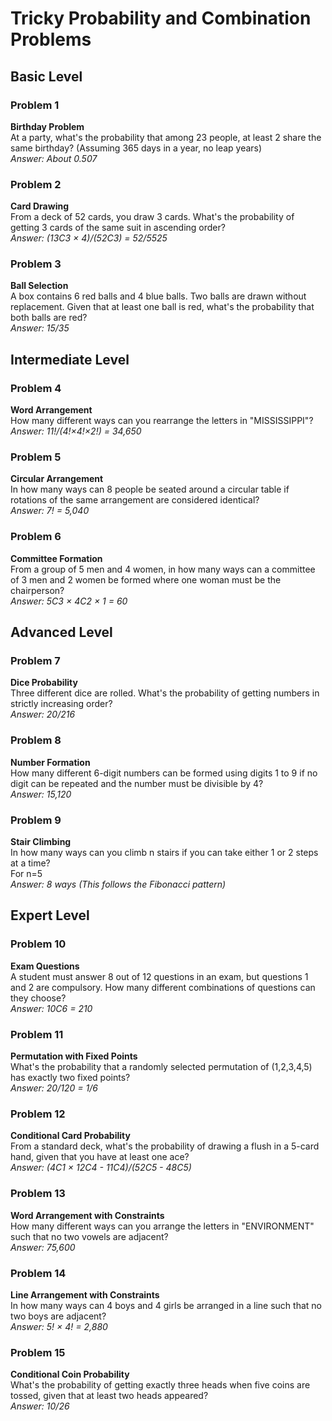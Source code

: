 # Tricky Probability and Combination Problems

## Basic Level

### Problem 1
**Birthday Problem**  
At a party, what's the probability that among 23 people, at least 2 share the same birthday? (Assuming 365 days in a year, no leap years)  
*Answer: About 0.507*

### Problem 2
**Card Drawing**  
From a deck of 52 cards, you draw 3 cards. What's the probability of getting 3 cards of the same suit in ascending order?  
*Answer: (13C3 × 4)/(52C3) = 52/5525*

### Problem 3
**Ball Selection**  
A box contains 6 red balls and 4 blue balls. Two balls are drawn without replacement. Given that at least one ball is red, what's the probability that both balls are red?  
*Answer: 15/35*

## Intermediate Level

### Problem 4
**Word Arrangement**  
How many different ways can you rearrange the letters in "MISSISSIPPI"?  
*Answer: 11!/(4!×4!×2!) = 34,650*

### Problem 5
**Circular Arrangement**  
In how many ways can 8 people be seated around a circular table if rotations of the same arrangement are considered identical?  
*Answer: 7! = 5,040*

### Problem 6
**Committee Formation**  
From a group of 5 men and 4 women, in how many ways can a committee of 3 men and 2 women be formed where one woman must be the chairperson?  
*Answer: 5C3 × 4C2 × 1 = 60*

## Advanced Level

### Problem 7
**Dice Probability**  
Three different dice are rolled. What's the probability of getting numbers in strictly increasing order?  
*Answer: 20/216*

### Problem 8
**Number Formation**  
How many different 6-digit numbers can be formed using digits 1 to 9 if no digit can be repeated and the number must be divisible by 4?  
*Answer: 15,120*

### Problem 9
**Stair Climbing**  
In how many ways can you climb n stairs if you can take either 1 or 2 steps at a time?  
For n=5  
*Answer: 8 ways (This follows the Fibonacci pattern)*

## Expert Level

### Problem 10
**Exam Questions**  
A student must answer 8 out of 12 questions in an exam, but questions 1 and 2 are compulsory. How many different combinations of questions can they choose?  
*Answer: 10C6 = 210*

### Problem 11
**Permutation with Fixed Points**  
What's the probability that a randomly selected permutation of (1,2,3,4,5) has exactly two fixed points?  
*Answer: 20/120 = 1/6*

### Problem 12
**Conditional Card Probability**  
From a standard deck, what's the probability of drawing a flush in a 5-card hand, given that you have at least one ace?  
*Answer: (4C1 × 12C4 - 11C4)/(52C5 - 48C5)*

### Problem 13
**Word Arrangement with Constraints**  
How many different ways can you arrange the letters in "ENVIRONMENT" such that no two vowels are adjacent?  
*Answer: 75,600*

### Problem 14
**Line Arrangement with Constraints**  
In how many ways can 4 boys and 4 girls be arranged in a line such that no two boys are adjacent?  
*Answer: 5! × 4! = 2,880*

### Problem 15
**Conditional Coin Probability**  
What's the probability of getting exactly three heads when five coins are tossed, given that at least two heads appeared?  
*Answer: 10/26*
